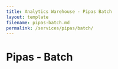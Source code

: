 ```yaml
---
title: Analytics Warehouse - Pipas Batch
layout: template
filename: pipas-batch.md
permalink: /services/pipas/batch/
--- 
```

# Pipas - Batch

